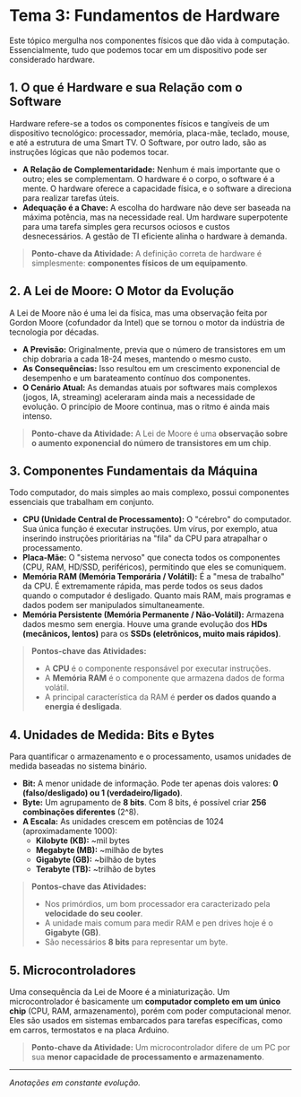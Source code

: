 # Tema 3: Fundamentos de Hardware

Este tópico mergulha nos componentes físicos que dão vida à computação. Essencialmente, tudo que podemos tocar em um dispositivo pode ser considerado hardware.

## 1. O que é Hardware e sua Relação com o Software

Hardware refere-se a todos os componentes físicos e tangíveis de um dispositivo tecnológico: processador, memória, placa-mãe, teclado, mouse, e até a estrutura de uma Smart TV. O Software, por outro lado, são as instruções lógicas que não podemos tocar.

- **A Relação de Complementaridade:** Nenhum é mais importante que o outro; eles se complementam. O hardware é o corpo, o software é a mente. O hardware oferece a capacidade física, e o software a direciona para realizar tarefas úteis.
- **Adequação é a Chave:** A escolha do hardware não deve ser baseada na máxima potência, mas na necessidade real. Um hardware superpotente para uma tarefa simples gera recursos ociosos e custos desnecessários. A gestão de TI eficiente alinha o hardware à demanda.

> **Ponto-chave da Atividade:** A definição correta de hardware é simplesmente: **componentes físicos de um equipamento**.

## 2. A Lei de Moore: O Motor da Evolução

A Lei de Moore não é uma lei da física, mas uma observação feita por Gordon Moore (cofundador da Intel) que se tornou o motor da indústria de tecnologia por décadas.

- **A Previsão:** Originalmente, previa que o número de transistores em um chip dobraria a cada 18-24 meses, mantendo o mesmo custo.
- **As Consequências:** Isso resultou em um crescimento exponencial de desempenho e um barateamento contínuo dos componentes.
- **O Cenário Atual:** As demandas atuais por softwares mais complexos (jogos, IA, streaming) aceleraram ainda mais a necessidade de evolução. O princípio de Moore continua, mas o ritmo é ainda mais intenso.

> **Ponto-chave da Atividade:** A Lei de Moore é uma **observação sobre o aumento exponencial do número de transistores em um chip**.

## 3. Componentes Fundamentais da Máquina

Todo computador, do mais simples ao mais complexo, possui componentes essenciais que trabalham em conjunto.

- **CPU (Unidade Central de Processamento):** O "cérebro" do computador. Sua única função é executar instruções. Um vírus, por exemplo, atua inserindo instruções prioritárias na "fila" da CPU para atrapalhar o processamento.
- **Placa-Mãe:** O "sistema nervoso" que conecta todos os componentes (CPU, RAM, HD/SSD, periféricos), permitindo que eles se comuniquem.
- **Memória RAM (Memória Temporária / Volátil):** É a "mesa de trabalho" da CPU. É extremamente rápida, mas perde todos os seus dados quando o computador é desligado. Quanto mais RAM, mais programas e dados podem ser manipulados simultaneamente.
- **Memória Persistente (Memória Permanente / Não-Volátil):** Armazena dados mesmo sem energia. Houve uma grande evolução dos **HDs (mecânicos, lentos)** para os **SSDs (eletrônicos, muito mais rápidos)**.

> **Pontos-chave das Atividades:**
> - A **CPU** é o componente responsável por executar instruções.
> - A **Memória RAM** é o componente que armazena dados de forma volátil.
> - A principal característica da RAM é **perder os dados quando a energia é desligada**.

## 4. Unidades de Medida: Bits e Bytes

Para quantificar o armazenamento e o processamento, usamos unidades de medida baseadas no sistema binário.

- **Bit:** A menor unidade de informação. Pode ter apenas dois valores: **0 (falso/desligado) ou 1 (verdadeiro/ligado)**.
- **Byte:** Um agrupamento de **8 bits**. Com 8 bits, é possível criar **256 combinações diferentes** (2^8).
- **A Escala:** As unidades crescem em potências de 1024 (aproximadamente 1000):
    - **Kilobyte (KB):** ~mil bytes
    - **Megabyte (MB):** ~milhão de bytes
    - **Gigabyte (GB):** ~bilhão de bytes
    - **Terabyte (TB):** ~trilhão de bytes

> **Pontos-chave das Atividades:**
> - Nos primórdios, um bom processador era caracterizado pela **velocidade do seu cooler**.
> - A unidade mais comum para medir RAM e pen drives hoje é o **Gigabyte (GB)**.
> - São necessários **8 bits** para representar um byte.

## 5. Microcontroladores

Uma consequência da Lei de Moore é a miniaturização. Um microcontrolador é basicamente um **computador completo em um único chip** (CPU, RAM, armazenamento), porém com poder computacional menor. Eles são usados em sistemas embarcados para tarefas específicas, como em carros, termostatos e na placa Arduino.

> **Ponto-chave da Atividade:** Um microcontrolador difere de um PC por sua **menor capacidade de processamento e armazenamento**.

---
*Anotações em constante evolução.*